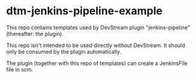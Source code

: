 # dtm-jenkins-pipeline-example

This repo contains templates used by DevStream plugin "jenkins-pipeline" (thereafter: the plugin).

This repo isn't intended to be used directly without DevStream. It should only be consumed by the plugin automatically.

The plugin (together with this repo of templates) can create a JenkinsFile file in scm.

